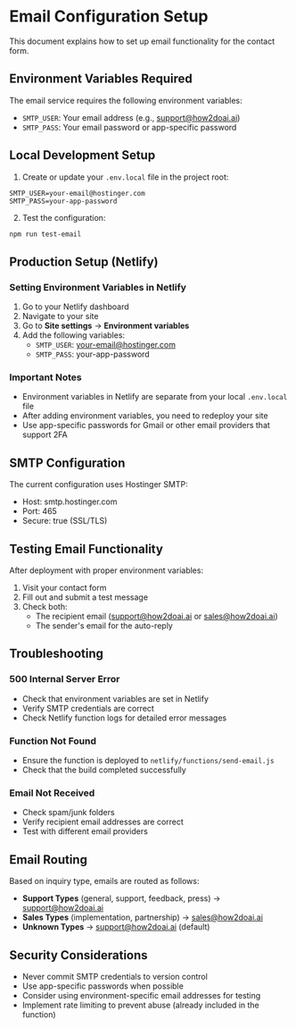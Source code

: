 # Email Configuration Setup

This document explains how to set up email functionality for the contact form.

## Environment Variables Required

The email service requires the following environment variables:

- `SMTP_USER`: Your email address (e.g., support@how2doai.ai)
- `SMTP_PASS`: Your email password or app-specific password

## Local Development Setup

1. Create or update your `.env.local` file in the project root:
```
SMTP_USER=your-email@hostinger.com
SMTP_PASS=your-app-password
```

2. Test the configuration:
```bash
npm run test-email
```

## Production Setup (Netlify)

### Setting Environment Variables in Netlify

1. Go to your Netlify dashboard
2. Navigate to your site
3. Go to **Site settings** → **Environment variables**
4. Add the following variables:
   - `SMTP_USER`: your-email@hostinger.com
   - `SMTP_PASS`: your-app-password

### Important Notes

- Environment variables in Netlify are separate from your local `.env.local` file
- After adding environment variables, you need to redeploy your site
- Use app-specific passwords for Gmail or other email providers that support 2FA

## SMTP Configuration

The current configuration uses Hostinger SMTP:
- Host: smtp.hostinger.com
- Port: 465
- Secure: true (SSL/TLS)

## Testing Email Functionality

After deployment with proper environment variables:

1. Visit your contact form
2. Fill out and submit a test message
3. Check both:
   - The recipient email (support@how2doai.ai or sales@how2doai.ai)
   - The sender's email for the auto-reply

## Troubleshooting

### 500 Internal Server Error
- Check that environment variables are set in Netlify
- Verify SMTP credentials are correct
- Check Netlify function logs for detailed error messages

### Function Not Found
- Ensure the function is deployed to `netlify/functions/send-email.js`
- Check that the build completed successfully

### Email Not Received
- Check spam/junk folders
- Verify recipient email addresses are correct
- Test with different email providers

## Email Routing

Based on inquiry type, emails are routed as follows:

- **Support Types** (general, support, feedback, press) → support@how2doai.ai
- **Sales Types** (implementation, partnership) → sales@how2doai.ai
- **Unknown Types** → support@how2doai.ai (default)

## Security Considerations

- Never commit SMTP credentials to version control
- Use app-specific passwords when possible
- Consider using environment-specific email addresses for testing
- Implement rate limiting to prevent abuse (already included in the function)